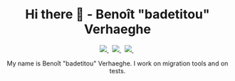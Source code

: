 <h1 align='center'>
Hi there 👋 - Benoît "badetitou" Verhaeghe
</h1>

<p align='center'>
  

  <a href="https://www.linkedin.com/in/benoitverhaeghe/">
    <img src="https://img.shields.io/badge/linkedin-%230077B5.svg?&style=for-the-badge&logo=linkedin&logoColor=white" />
  </a>&nbsp;
  
  <a href="https://badetitou.github.io/">
    <img src="https://img.shields.io/badge/Website-badetitou.github.io-blue?style=for-the-badge" />
  </a>&nbsp;
  
  <a href="https://github.com/badetitou/AltaCV/releases/download/latest/cv.pdf">
    <img src="https://img.shields.io/badge/-CV-orange?style=for-the-badge" />
  </a>&nbsp;
  
</p>

<p align='center'>
My name is Benoît "badetitou" Verhaeghe. I work on migration tools and on tests.
</p>
